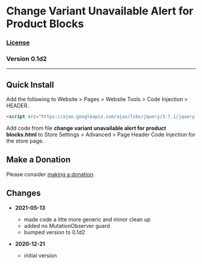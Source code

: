 # Change Variant Unavailable Alert for Product Blocks

### [License][99]

### Version 0.1d2

---

## Quick Install

Add the following to Website > Pages > Website Tools > Code Injection > HEADER.

```html
<script src="https://ajax.googleapis.com/ajax/libs/jquery/3.7.1/jquery.min.js"></script>
```

Add code from file **change variant unavailable alert for product blocks.html**
to Store Settings > Advanced > Page Header Code Injection for the store page.

## Make a Donation

Please consider [making a donation](https://github.com/tomsWebConsulting/twcsl#make-a-donation).

## Changes

* **2021-05-13**

  * made code a litte more generic and minor clean up
  * added no MutationObserver guard
  * bumped version to 0.1d2
  
* **2020-12-21**

  * initial version

[99]: https://github.com/tomsWebConsulting/twcsl/blob/main/LICENSE.txt#L1
